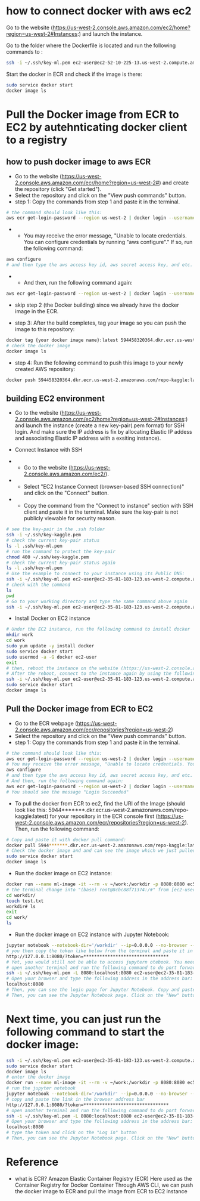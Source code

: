 

# how to connect docker with aws ec2

Go to the website (https://us-west-2.console.aws.amazon.com/ec2/home?region=us-west-2#Instances:) and launch the instance. 

Go to the folder where the Dockerfile is located and run the following commands to :
```zsh
ssh -i ~/.ssh/key-ml.pem ec2-user@ec2-52-10-225-13.us-west-2.compute.amazonaws.com
```

Start the docker in ECR and check if the image is there:
```zsh
sudo service docker start
docker image ls
```


# Pull the Docker image from ECR to EC2 by autehnticating docker client to a registry 

## how to push docker image to aws ECR
* Go to the website (https://us-west-2.console.aws.amazon.com/ecr/home?region=us-west-2#) and create the repository (click "Get started").
* Select the repository and click on the "View push commands" button.
* step 1: Copy the commands from step 1 and paste it in the terminal.
```zsh
# the command should look like this:
aws ecr get-login-password --region us-west-2 | docker login --username AWS --password-stdin **********************************
```
* * You may receive the error message, "Unable to locate credentials. You can configure credentials by running "aws configure"." If so, run the following command:
```zsh
aws configure
# and then type the aws access key id, aws secret access key, and etc. respectively
```
* * And then, run the following command again:
```zsh
aws ecr get-login-password --region us-west-2 | docker login --username AWS --password-stdin **********************************
```

* skip step 2 (the Docker building) since we already have the docker image in the ECR.

* step 3: After the build completes, tag your image so you can push the image to this repository:
```zsh
docker tag {your docker image name}:latest 594458320364.dkr.ecr.us-west-2.amazonaws.com/repo-kaggle:latest
# check the docker image 
docker image ls
```

* step 4: Run the following command to push this image to your newly created AWS repository:
```zsh
docker push 594458320364.dkr.ecr.us-west-2.amazonaws.com/repo-kaggle:latest
```

## building EC2 environment
* Go to the website (https://us-west-2.console.aws.amazon.com/ec2/home?region=us-west-2#Instances:) and launch the instance (create a new key-pair(.pem format) for SSH login. And make sure the IP address is fix by allocating Elastic IP addess and associating Elastic IP address with a exsiting instance).

* Connect Instance with SSH
* * Go to the website (https://us-west-2.console.aws.amazon.com/ec2/).
* * Select "EC2 Instance Connect (browser-based SSH connection)" and click on the "Connect" button.
* * Copy the command from the "Connect to instance" section with SSH client and paste it in the terminal. Make sure the key-pair is not publicly viewable for security reason.
```zsh
# see the key-pair in the .ssh folder
ssh -i ~/.ssh/key-kaggle.pem
# check the current key-pair status
ls -l .ssh/key-ml.pem
# run the command to protect the key-pair
chmod 400 ~/.ssh/key-kaggle.pem
# check the current key-pair status again
ls -l .ssh/key-ml.pem
# Use the example to connect to your instance using its Public DNS:
ssh -i ~/.ssh/key-ml.pem ec2-user@ec2-35-81-183-123.us-west-2.compute.amazonaws.com
# check with the command
ls
pwd
# Go to your working directory and type the same command above again
ssh -i ~/.ssh/key-ml.pem ec2-user@ec2-35-81-183-123.us-west-2.compute.amazonaws.com
```

* Install Docker on EC2 instance
```zsh
# Under the EC2 instance, run the following command to install docker
mkdir work
cd work
sudo yum update -y install docker
sudo service docker start
sudo usermod -a -G docker ec2-user
exit
# then, reboot the instance on the website (https://us-west-2.console.aws.amazon.com/ec2/).
# After the reboot, connect to the instance again by using the following command:
ssh -i ~/.ssh/key-ml.pem ec2-user@ec2-35-81-183-123.us-west-2.compute.amazonaws.com
sudo service docker start
docker image ls
```

## Pull the Docker image from ECR to EC2
* Go to the ECR webpage (https://us-west-2.console.aws.amazon.com/ecr/repositories?region=us-west-2)
* Select the repository and click on the "View push commands" button.
* step 1: Copy the commands from step 1 and paste it in the terminal.
```zsh
# the command should look like this:
aws ecr get-login-password --region us-west-2 | docker login --username AWS --password-stdin **********************************
# You may receive the error message, "Unable to locate credentials. You can configure credentials by running "aws configure"." If so, run the following command:
aws configure
# and then type the aws access key id, aws secret access key, and etc. respectively
# And then, run the following command again:
aws ecr get-login-password --region us-west-2 | docker login --username AWS --password-stdin **********************************
# You should see the message "Login Succeeded"
```
* To pull the docker from ECR to ec2, find the URI of the Image (should look like this: 5944*******.dkr.ecr.us-west-2.amazonaws.com/repo-kaggle:latest) for your repository in the ECR console first (https://us-west-2.console.aws.amazon.com/ecr/repositories?region=us-west-2). Then, run the following command:
```zsh
# Copy and paste it with docker pull command:
docker pull 5944*******.dkr.ecr.us-west-2.amazonaws.com/repo-kaggle:latest
# Check the docker image and and can see the image which we just pulled from aws ECR:
sudo service docker start
docker image ls
```
* Run the docker image on EC2 instance:
```zsh
docker run --name ml-image -it --rm -v ~/work:/workdir -p 8080:8080 ec59c782d5c3
# the terminal change into "(base) root@8cbc88f71374:/#" from [ec2-user@ip-172-31-20-30 ~]$. This means when we place some files on ec2, then that files will be placed on the work/ of docker as well. For example, when you create a file, it will be shown in the work/. Run the command below:
cd workdir/
touch test.txt
workdir# ls
exit
cd work/
ls
```

* Run the docker image on EC2 instance with Jupyter Notebook:
```zsh
jupyter notebook --notebook-dir='/workdir' --ip=0.0.0.0 --no-browser --port=8080 --allow-root
# you then copy the token like below from the terminal and paste it in the browser address bar.
http://127.0.0.1:8080/?token=********************************
# Yet, you would still not be able to access jupytern otebook. You need to run the following command:
# open another terminal and run the following command to do port forwarding:
ssh -i ~/.ssh/key-ml.pem -L 8080:localhost:8080 ec2-user@ec2-35-81-183-123.us-west-2.compute.amazonaws.com
# Open your browser and type the following address in the address bar:
localhost:8080
# Then, you can see the login page for Jupyter Notebook. Copy and paste the token from the terminal (which following the message "Or copy and paste one of these URLs:") and click on the "Log in" button.
# Then, you can see the Jupyter Notebook page. Click on the "New" button and select "Python 3" to create a new notebook.
```

# Next time, you can just run the following command to start the docker image:
```zsh
ssh -i ~/.ssh/key-ml.pem ec2-user@ec2-35-81-183-123.us-west-2.compute.amazonaws.com
sudo service docker start
docker image ls
# enter the docker image
docker run --name ml-image -it --rm -v ~/work:/workdir -p 8080:8080 ec59c782d5c3
# run the jupyter notebook
jupyter notebook --notebook-dir='/workdir' --ip=0.0.0.0 --no-browser --port=8080 --allow-root
# copy and paste the link in the browser address bar
http://127.0.0.1:8080/?token=********************************
# open another terminal and run the following command to do port forwarding:
ssh -i ~/.ssh/key-ml.pem -L 8080:localhost:8080 ec2-user@ec2-35-81-183-123.us-west-2.compute.amazonaws.com
# Open your browser and type the following address in the address bar:
localhost:8080
# type the token and click on the "Log in" button
# Then, you can see the Jupyter Notebook page. Click on the "New" button and select "Python 3" to create a new notebook.
```




# Reference
* what is ECR?
Amazon Elastic Container Registry (ECR)
Here used as the Container Registry for Docker Container
Through AWS CLI, we can push the docker image to ECR and pull the image from ECR to EC2 instance